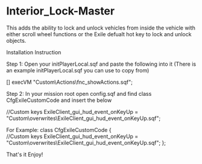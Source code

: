 # Interior_Lock-Master
This adds the ability to lock and unlock vehicles from inside the vehicle with either scroll wheel functions or the Exile defualt hot key to lock and unlock objects.

Installation Instruction

Step 1: Open your initPlayerLocal.sqf and paste the following into it (There is an example initPlayerLocal.sqf you can use to copy from)

[] execVM "Custom\Actions\fnc_showActions.sqf";

Step 2: In your mission root open config.sqf and find class CfgExileCustomCode and insert the below

//Custom keys
ExileClient_gui_hud_event_onKeyUp = "Custom\overwrites\ExileClient_gui_hud_event_onKeyUp.sqf";

For Example:
class CfgExileCustomCode 
{	
	//Custom keys
	ExileClient_gui_hud_event_onKeyUp = "Custom\overwrites\ExileClient_gui_hud_event_onKeyUp.sqf";
};

That's it Enjoy!

